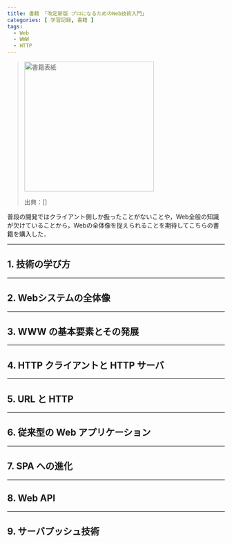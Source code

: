 ```yaml
---
title: 書籍 「改定新版 プロになるためのWeb技術入門」
categories: [ 学習記録, 書籍 ]
tags:
  - Web
  - WWW
  - HTTP
---
```


> <img src="" alt="書籍表紙" width="300">
>
> 出典：[]

普段の開発ではクライアント側しか扱ったことがないことや，Web全般の知識が欠けていることから，Webの全体像を捉えられることを期待してこちらの書籍を購入した．

--- 

## 1. 技術の学び方



--- 

## 2. Webシステムの全体像


--- 

## 3. WWW の基本要素とその発展


--- 


## 4. HTTP クライアントと HTTP サーバ



--- 

## 5. URL と HTTP



---


## 6. 従来型の Web アプリケーション


--- 



## 7. SPA への進化



---- 


## 8. Web API 




--- 


## 9. サーバプッシュ技術
